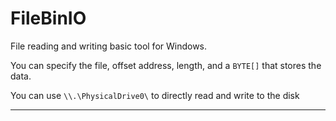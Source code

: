# FileBinIO
File reading and writing basic tool for Windows.

You can specify the file, offset address, length, and a ```BYTE[]``` that stores the data.

You can use ```\\.\PhysicalDrive0\``` to directly read and write to the disk

- - -
